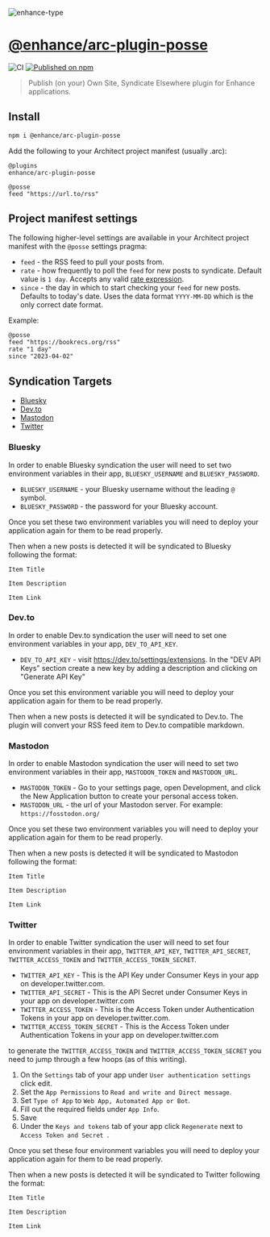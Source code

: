 ![enhance-type](https://user-images.githubusercontent.com/76308/223593101-1f65f07f-49c4-4a13-9203-4ab4ff72f097.svg)

# [@enhance/arc-plugin-posse](https://www.npmjs.com/package/@enhance/arc-plugin-posse)

![CI](https://github.com/enhance-dev/arc-plugin-posse/actions/workflows/ci.yml/badge.svg)
[![Published on npm](https://img.shields.io/npm/v/@enhance/arc-plugin-posse.svg?logo=npm)](https://www.npmjs.com/package/@enhance/arc-plugin-posse)


> Publish (on your) Own Site, Syndicate Elsewhere plugin for Enhance applications.

## Install

```bash
npm i @enhance/arc-plugin-posse
```

Add the following to your Architect project manifest (usually .arc):

```
@plugins
enhance/arc-plugin-posse

@posse
feed "https://url.to/rss"
```

## Project manifest settings

The following higher-level settings are available in your Architect project manifest with the `@posse` settings pragma:
- `feed` - the RSS feed to pull your posts from.
- `rate` - how frequently to poll the `feed` for new posts to syndicate. Default value is `1 day`. Accepts any valid [rate expression](https://docs.aws.amazon.com/AmazonCloudWatch/latest/events/ScheduledEvents.html#RateExpressions).
- `since` - the day in which to start checking your `feed` for new posts. Defaults to today's date. Uses the data format `YYYY-MM-DD` which is the only correct date format.

Example:

```arc
@posse
feed "https://bookrecs.org/rss"
rate "1 day"
since "2023-04-02"
```

## Syndication Targets

- [Bluesky](#bluesky)
- [Dev.to](#dev.to)
- [Mastodon](#mastodon)
- [Twitter](#twitter)

### Bluesky

In order to enable Bluesky syndication the user will need to set two environment variables in their app, `BLUESKY_USERNAME` and `BLUESKY_PASSWORD`.

- `BLUESKY_USERNAME` - your Bluesky username without the leading `@` symbol.
- `BLUESKY_PASSWORD` - the password for your Bluesky account.

Once you set these two environment variables you will need to deploy your application again for them to be read properly.

Then when a new posts is detected it will be syndicated to Bluesky following the format:

```
Item Title

Item Description

Item Link
```

### Dev.to

In order to enable Dev.to syndication the user will need to set one environment variables in your app, `DEV_TO_API_KEY`.

- `DEV_TO_API_KEY` - visit https://dev.to/settings/extensions. In the "DEV API Keys" section create a new key by adding a description and clicking on "Generate API Key"

Once you set this environment variable you will need to deploy your application again for them to be read properly.

Then when a new posts is detected it will be syndicated to Dev.to. The plugin will convert your RSS feed item to Dev.to compatible markdown.

### Mastodon

In order to enable Mastodon syndication the user will need to set two environment variables in their app, `MASTODON_TOKEN` and `MASTODON_URL`.

- `MASTODON_TOKEN` - Go to your settings page, open Development, and click the New Application button to create your personal access token.
- `MASTODON_URL` - the url of your Mastodon server. For example: `https://fosstodon.org/`

Once you set these two environment variables you will need to deploy your application again for them to be read properly.

Then when a new posts is detected it will be syndicated to Mastodon following the format:

```
Item Title

Item Description

Item Link
```

### Twitter

In order to enable Twitter syndication the user will need to set four environment variables in their app, `TWITTER_API_KEY`, `TWITTER_API_SECRET`, `TWITTER_ACCESS_TOKEN` and `TWITTER_ACCESS_TOKEN_SECRET`.

- `TWITTER_API_KEY` - This is the API Key under Consumer Keys in your app on developer.twitter.com.
- `TWITTER_API_SECRET` - This is the API Secret under Consumer Keys in your app on developer.twitter.com
- `TWITTER_ACCESS_TOKEN` - This is the Access Token under Authentication Tokens in your app on developer.twitter.com.
- `TWITTER_ACCESS_TOKEN_SECRET` - This is the Access Token under Authentication Tokens in your app on developer.twitter.com

to generate the `TWITTER_ACCESS_TOKEN` and `TWITTER_ACCESS_TOKEN_SECRET` you need to jump through a few hoops (as of this writing).

1. On the `Settings` tab of your app under `User authentication settings` click edit.
2. Set the `App Permissions` to `Read and write and Direct message`.
3. Set `Type of App` to `Web App, Automated App or Bot`.
4. Fill out the required fields under `App Info`.
5. Save
6. Under the `Keys and tokens` tab of your app click `Regenerate` next to `Access Token and Secret `.

Once you set these four environment variables you will need to deploy your application again for them to be read properly.

Then when a new posts is detected it will be syndicated to Twitter following the format:

```
Item Title

Item Description

Item Link
```




